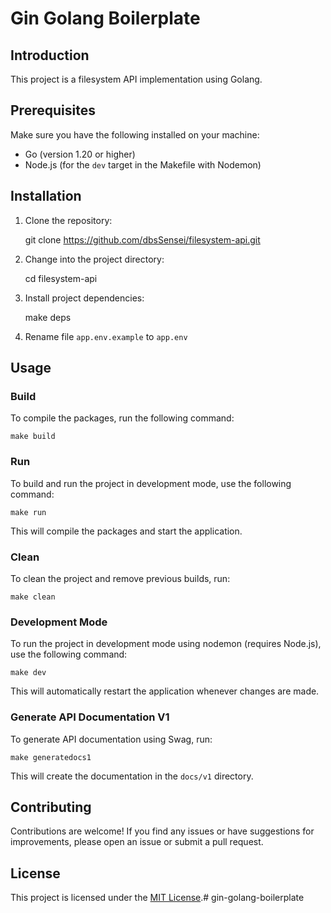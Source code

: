 Gin Golang Boilerplate
==============

Introduction
------------

This project is a filesystem API implementation using Golang.

Prerequisites
-------------

Make sure you have the following installed on your machine:

*   Go (version 1.20 or higher)
*   Node.js (for the `dev` target in the Makefile with Nodemon)

Installation
------------

1.  Clone the repository:

    git clone https://github.com/dbsSensei/filesystem-api.git

2.  Change into the project directory:

    cd filesystem-api

3. Install project dependencies:

   make deps

4. Rename file ```app.env.example``` to ```app.env```

Usage
-----

### Build

To compile the packages, run the following command:

    make build

### Run

To build and run the project in development mode, use the following command:

    make run

This will compile the packages and start the application.

### Clean

To clean the project and remove previous builds, run:

    make clean

### Development Mode

To run the project in development mode using nodemon (requires Node.js), use the following command:

    make dev

This will automatically restart the application whenever changes are made.

### Generate API Documentation V1

To generate API documentation using Swag, run:

    make generatedocs1

This will create the documentation in the `docs/v1` directory.

Contributing
------------

Contributions are welcome! If you find any issues or have suggestions for improvements, please open an issue or submit a pull request.

License
-------

This project is licensed under the [MIT License](LICENSE).# gin-golang-boilerplate
